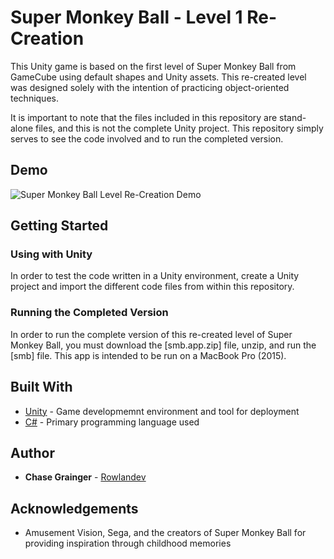 # Super Monkey Ball - Level 1 Re-Creation
This Unity game is based on the first level of Super Monkey Ball from GameCube using default shapes and Unity assets. This re-created level was designed solely with the intention of practicing object-oriented techniques.

It is important to note that the files included in this repository are stand-alone files, and this is not the complete Unity project. This repository simply serves to see the code involved and to run the completed version.

## Demo

![Super Monkey Ball Level Re-Creation Demo](demo.gif)

## Getting Started

### Using with Unity

In order to test the code written in a Unity environment, create a Unity project and import the different code files from within this repository.


### Running the Completed Version

In order to run the complete version of this re-created level of Super Monkey Ball, you must download the [smb.app.zip] file, unzip, and run the [smb] file. This app is intended to be run on a MacBook Pro (2015).

## Built With

* [Unity](https://unity.com/) - Game developmemnt environment and tool for deployment
* [C#](https://docs.microsoft.com/en-us/dotnet/csharp/) - Primary programming language used

## Author

* **Chase Grainger** - [Rowlandev](https://github.com/Rowlandev)

## Acknowledgements
 * Amusement Vision, Sega, and the creators of Super Monkey Ball for providing inspiration through childhood memories
